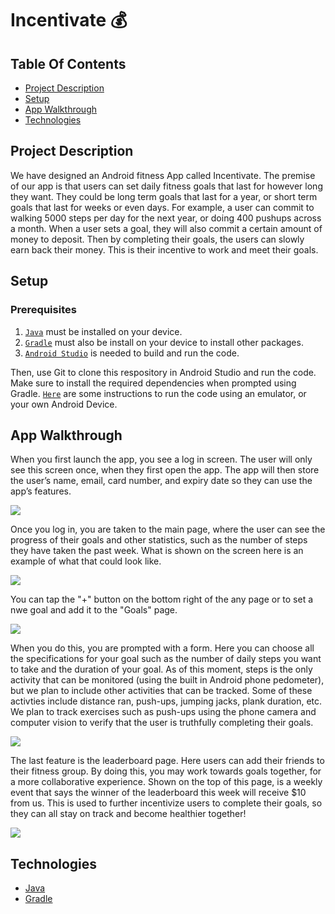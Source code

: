 # Incentivate 💰

## Table Of Contents

* [Project Description](#project-description)
* [Setup](#setup)
* [App Walkthrough](#app-walkthrough)
* [Technologies](#technologies)

## Project Description

We have designed an Android fitness App called Incentivate. The premise of our app is that users can set daily fitness goals that last for however long they want. They could be long term goals that last for a year, or short term goals that last for weeks or even days. For example, a user can commit to walking 5000 steps per day for the next year, or doing 400 pushups across a month. When a user sets a goal, they will also commit a certain amount of money to deposit. Then by completing their goals, the users can slowly earn back their money. This is their incentive to work and meet their goals.  

## Setup

### Prerequisites 

1) [`Java`](https://www.java.com/en/download/manual.jsp) must be installed on your device.
2) [`Gradle`](https://gradle.org/install/) must also be install on your device to install other packages.
3) [`Android Studio`](https://developer.android.com/studio?gclid=Cj0KCQiAw9qOBhC-ARIsAG-rdn4-htjsLqgaXd6EQ5gu3EbhXF43hMPNWXZhxJRfYtXiz8XCLVxx_Z4aAkmqEALw_wcB&gclsrc=aw.ds) is needed to build and run the code.

Then, use Git to clone this respository in Android Studio and run the code. Make sure to install the required dependencies when prompted using Gradle.
[`Here`](https://developer.android.com/training/basics/firstapp/running-app) are some instructions to run the code using an emulator, or your own Android Device.

## App Walkthrough

When you first launch the app, you see a log in screen. The user will only see this screen once, when they first open the app. The app will then store the user’s name, email, card number, and expiry date so they can use the app’s features.

<img src="https://cdn.discordapp.com/attachments/749751927604117527/928869209121886218/unknown.png">

Once you log in, you are taken to the main page, where the user can see the progress of their goals and other statistics, such as the number of steps they have taken the past week. What is shown on the screen here is an example of what that could look like.

<img src="https://cdn.discordapp.com/attachments/749751927604117527/928869578224836618/unknown.png">

You can tap the "+" button on the bottom right of the any page or to set a nwe goal and add it to the "Goals" page.

<img src="https://cdn.discordapp.com/attachments/749751927604117527/928883214355951646/unknown.png">

When you do this, you are prompted with a form. Here you can choose all the specifications for your goal such as the number of daily steps you want to take and the duration of your goal. As of this moment, steps is the only activity that can be monitored (using the built in Android phone pedometer), but we plan to include other activities that can be tracked. Some of these activties include distance ran, push-ups, jumping jacks, plank duration, etc. We plan to track exercises such as push-ups using the phone camera and computer vision to verify that the user is truthfully completing their goals.

<img src="https://cdn.discordapp.com/attachments/749751927604117527/928870897975181352/unknown.png">

The last feature is the leaderboard page. Here users can add their friends to their fitness group. By doing this, you may work towards goals together, for a more collaborative experience. Shown on the top of this page, is a weekly event that says the winner of the leaderboard this week will receive $10 from us. This is used to further incentivize users to complete their goals, so they can all stay on track and become healthier together!

<img src="https://cdn.discordapp.com/attachments/749751927604117527/928870091263713290/unknown.png">

## Technologies

* [Java](https://www.java.com/en/)
* [Gradle](https://gradle.org/)
